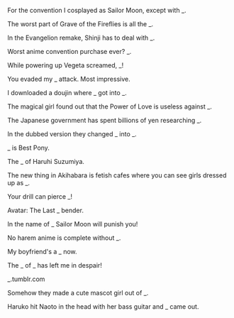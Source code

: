 For the convention I cosplayed as Sailor Moon, except with _.

The worst part of Grave of the Fireflies is all the _.

In the Evangelion remake, Shinji has to deal with _.

Worst anime convention purchase ever? _.

While powering up Vegeta screamed, _!

You evaded my _ attack. Most impressive.

I downloaded a doujin where _ got into _.

The magical girl found out that the Power of Love is useless against _.

The Japanese government has spent billions of yen researching _.

In the dubbed version they changed _ into _.

_ is Best Pony.

The _ of Haruhi Suzumiya.

The new thing in Akihabara is fetish cafes where you can see girls dressed up as _.

Your drill can pierce _!

Avatar: The Last _ bender.

In the name of _ Sailor Moon will punish you!

No harem anime is complete without _.

My boyfriend's a _ now.

The _ of _ has left me in despair!

_.tumblr.com

Somehow they made a cute mascot girl out of _.

Haruko hit Naoto in the head with her bass guitar and _ came out.